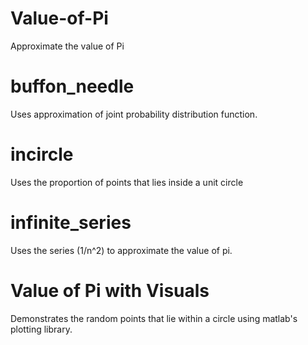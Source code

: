 # Value-of-Pi
Approximate the value of Pi

# buffon_needle
Uses approximation of joint probability distribution function.

# incircle
Uses the proportion of points that lies inside a unit circle

# infinite_series
Uses the series (1/n^2) to approximate the value of pi.

# Value of Pi with Visuals
Demonstrates the random points that lie within a circle using matlab's plotting library.

